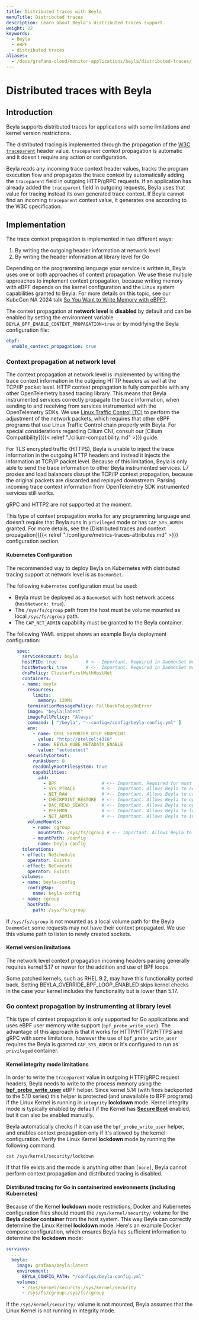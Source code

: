 ```yaml
---
title: Distributed traces with Beyla
menuTitle: Distributed traces
description: Learn about Beyla's distributed traces support.
weight: 22
keywords:
  - Beyla
  - eBPF
  - distributed traces
aliases:
  - /docs/grafana-cloud/monitor-applications/beyla/distributed-traces/
---
```


# Distributed traces with Beyla

## Introduction

Beyla supports distributed traces for applications with some limitations and kernel version restrictions.

The distributed tracing is implemented through the propagation of the [W3C `traceparent`](https://www.w3.org/TR/trace-context/) header value. `traceparent` context propagation is automatic and it doesn't require any action or configuration.

Beyla reads any incoming trace context header values, tracks the program execution flow and propagates the trace context by automatically adding the `traceparent` field in outgoing HTTP/gRPC requests. If an application has already added the `traceparent` field in outgoing requests, Beyla uses that value for tracing instead its own generated trace context. If Beyla cannot find an incoming `traceparent` context value, it generates one according to the W3C specification.

## Implementation

The trace context propagation is implemented in two different ways:
1. By writing the outgoing header information at network level
2. By writing the header information at library level for Go

Depending on the programming language your service is written in, Beyla uses one or both approaches of context propagation.
We use these multiple approaches to implement context propagation, because writing memory with eBPF depends on the kernel
configuration and the Linux system capabilities granted to Beyla. For more details on this topic, see our KubeCon NA 2024
talk [So You Want to Write Memory with eBPF?](https://www.youtube.com/watch?v=TUiVX-44S9s).

The context propagation at **network level** is **disabled** by default and can be enabled by setting the environment variable
`BEYLA_BPF_ENABLE_CONTEXT_PROPAGATION=true` or by modifying the Beyla configuration file:

```yaml
ebpf:
  enable_context_propagation: true

```

### Context propagation at network level

The context propagation at network level is implemented by writing the trace context information in the outgoing HTTP headers as well at the TCP/IP packet level.
HTTP context propagation is fully compatible with any other OpenTelemetry based tracing library. This means that Beyla instrumented services correctly
propagate the trace information, when sending to and receiving from services instrumented with the OpenTelemetry SDKs. We use 
[Linux Traffic Control (TC)](https://en.wikipedia.org/wiki/Tc_(Linux)) to perform the adjustment of the network packets, which requires that other eBPF 
programs that use Linux Traffic Control chain properly with Beyla. For special considerations
regarding Cilium CNI, consult our [Cilium Compatibility]({{< relref "./cilium-compatibility.md" >}}) guide.

For TLS encrypted traffic (HTTPS), Beyla is unable to inject the trace information in the outgoing HTTP headers and instead it injects the information
at TCP/IP packet level. Because of this limitation, Beyla is only able to send the trace information to other Beyla instrumented services. L7 proxies
and load balancers disrupt the TCP/IP context propagation, because the original packets are discarded and replayed downstream.
Parsing incoming trace context information from OpenTelemetry SDK instrumented services still works.

gRPC and HTTP2 are not supported at the moment.

This type of context propagation works for any programming language and doesn't require that Beyla runs in `privileged` mode or has
`CAP_SYS_ADMIN` granted. For more details, see the [Distributed traces and context propagation]({{< relref "./configure/metrics-traces-attributes.md" >}}) configuration section.

#### Kubernetes Configuration

The recommended way to deploy Beyla on Kubernetes with distributed tracing support at network level is as `DaemonSet`.

The following `Kubernetes` configuration must be used:
- Beyla must be deployed as a `DaemonSet` with host network access (`hostNetwork: true`).
- The `/sys/fs/cgroup` path from the host must be volume mounted as local `/sys/fs/cgroup` path.
- The `CAP_NET_ADMIN` capability must be granted to the Beyla container.

The following YAML snippet shows an example Beyla deployment configuration:

```yaml
    spec:
      serviceAccount: beyla
      hostPID: true           # <-- Important. Required in DaemonSet mode so Beyla can discover all monitored processes 
      hostNetwork: true       # <-- Important. Required in DaemonSet mode so Beyla can see all network packets
      dnsPolicy: ClusterFirstWithHostNet
      containers:
      - name: beyla
        resources:
          limits:
            memory: 120Mi
        terminationMessagePolicy: FallbackToLogsOnError
        image: "beyla:latest"
        imagePullPolicy: "Always"
        command: [ "/beyla", "--config=/config/beyla-config.yml" ]
        env:
          - name: OTEL_EXPORTER_OTLP_ENDPOINT
            value: "http://otelcol:4318"
          - name: BEYLA_KUBE_METADATA_ENABLE
            value: "autodetect"
        securityContext:
          runAsUser: 0
          readOnlyRootFilesystem: true
          capabilities:
            add:
              - BPF                 # <-- Important. Required for most eBPF probes to function correctly.
              - SYS_PTRACE          # <-- Important. Allows Beyla to access the container namespaces and inspect executables.
              - NET_RAW             # <-- Important. Allows Beyla to use socket filters for http requests.
              - CHECKPOINT_RESTORE  # <-- Important. Allows Beyla to open ELF files.
              - DAC_READ_SEARCH     # <-- Important. Allows Beyla to open ELF files.
              - PERFMON             # <-- Important. Allows Beyla to load BPF programs.
              - NET_ADMIN           # <-- Important. Allows Beyla to inject HTTP and TCP context propagation information.
        volumeMounts:
          - name: cgroup
            mountPath: /sys/fs/cgroup # <-- Important. Allows Beyla to monitor all newly sockets to track outgoing requests. 
          - mountPath: /config
            name: beyla-config
      tolerations:
      - effect: NoSchedule
        operator: Exists
      - effect: NoExecute
        operator: Exists
      volumes:
      - name: beyla-config
        configMap:
          name: beyla-config      
      - name: cgroup
        hostPath:
          path: /sys/fs/cgroup
```

If `/sys/fs/cgroup` is not mounted as a local volume path for the Beyla `DaemonSet` some requests may not
have their context propagated. We use this volume path to listen to newly created sockets.

#### Kernel version limitations

The network level context propagation incoming headers parsing generally requires kernel 5.17 or newer for the addition and use of BPF loops.

Some patched kernels, such as RHEL 9.2, may have this functionality ported back. Setting BEYLA_OVERRIDE_BPF_LOOP_ENABLED skips kernel checks in the case your kernel includes the functionality but is lower than 5.17.

### Go context propagation by instrumenting at library level

This type of context propagation is only supported for Go applications and uses eBPF user memory write support (`bpf_probe_write_user`).
The advantage of this approach is that it works for HTTP/HTTP2/HTTPS and gRPC with some limitations, however the use of `bpf_probe_write_user` requires
the Beyla is granted `CAP_SYS_ADMIN` or it's configured to run as `privileged` container.

#### Kernel integrity mode limitations

In order to write the `traceparent` value in outgoing HTTP/gRPC request headers, Beyla needs to write to the process memory using the [**bpf_probe_write_user**](https://www.man7.org/linux/man-pages/man7/bpf-helpers.7.html) eBPF helper. Since kernel 5.14 (with fixes backported to the 5.10 series) this helper is protected (and unavailable to BPF programs) if the Linux Kernel is running in `integrity` **lockdown** mode. Kernel integrity mode is typically enabled by default if the Kernel has [**Secure Boot**](https://wiki.debian.org/SecureBoot) enabled, but it can also be enabled manually.

Beyla automatically checks if it can use the `bpf_probe_write_user` helper, and enables context propagation only if it's allowed by the kernel configuration. Verify the Linux Kernel **lockdown** mode by running the following command:

```shell
cat /sys/kernel/security/lockdown
```

If that file exists and the mode is anything other than `[none]`, Beyla cannot perform context propagation and distributed tracing is disabled.

#### Distributed tracing for Go in containerized environments (including Kubernetes)

Because of the Kernel **lockdown** mode restrictions, Docker and Kubernetes configuration files should mount the `/sys/kernel/security/` volume for the **Beyla docker container** from the host system. This way Beyla can correctly determine the Linux Kernel **lockdown** mode. Here's an example Docker compose configuration, which ensures Beyla has sufficient information to determine the **lockdown** mode:

```yaml
services:
  ...
  beyla:
    image: grafana/beyla:latest
    environment:
      BEYLA_CONFIG_PATH: "/configs/beyla-config.yml"
    volumes:
      - /sys/kernel/security:/sys/kernel/security
      - /sys/fs/cgroup:/sys/fs/cgroup
```

If the `/sys/kernel/security/` volume is not mounted, Beyla assumes that the Linux Kernel is not running in integrity mode.
